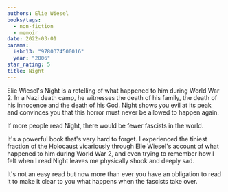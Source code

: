 ```yaml
---
authors: Elie Wiesel
books/tags:
  - non-fiction
  - memoir
date: 2022-03-01
params:
  isbn13: "9780374500016"
  year: "2006"
star_rating: 5
title: Night
---
```


Elie Wiesel's Night is a retelling of what happened to him during World War 2.
In a Nazi death camp, he witnesses the death of his family, the death of his
innocence and the death of his God. Night shows you evil at its peak and
convinces you that this horror must never be allowed to happen again.

<!--more-->

If more people read Night, there would be fewer fascists in the world.

It's a powerful book that's very hard to forget. I experienced the tiniest
fraction of the Holocaust vicariously through Elie Wiesel's account of what
happened to him during World War 2, and even trying to remember how I felt when
I read Night leaves me physically shook and deeply sad.

It's not an easy read but now more than ever you have an obligation to read it
to make it clear to you what happens when the fascists take over.
